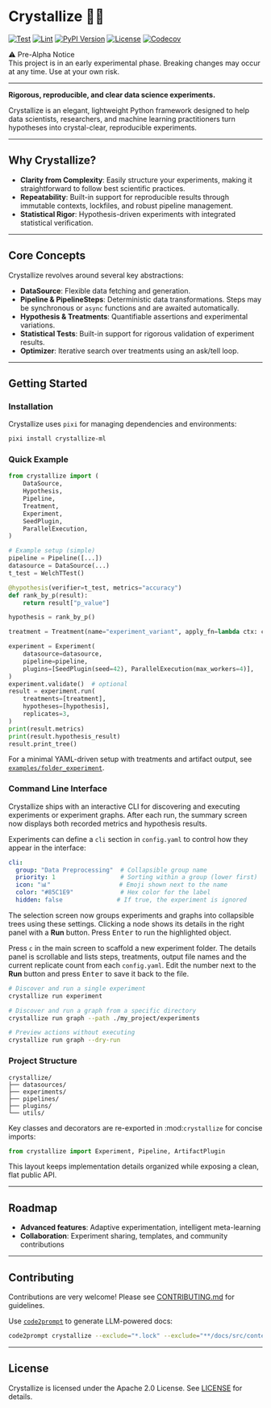 # Crystallize 🧪✨

[![Test](https://github.com/brysontang/crystallize/actions/workflows/test.yml/badge.svg)](https://github.com/brysontang/crystallize/actions/workflows/test.yml)
[![Lint](https://github.com/brysontang/crystallize/actions/workflows/lint.yml/badge.svg)](https://github.com/brysontang/crystallize/actions/workflows/lint.yml)
[![PyPI Version](https://badge.fury.io/py/crystallize-ml.svg)](https://pypi.org/project/crystallize-ml/)
[![License](https://img.shields.io/badge/license-Apache%202.0-blue.svg)](https://github.com/brysontang/crystallize/blob/main/LICENSE)
[![Codecov](https://codecov.io/gh/brysontang/crystallize/branch/main/graph/badge.svg)](https://codecov.io/gh/brysontang/crystallize)

⚠️ Pre-Alpha Notice  
This project is in an early experimental phase. Breaking changes may occur at any time. Use at your own risk.

---

**Rigorous, reproducible, and clear data science experiments.**

Crystallize is an elegant, lightweight Python framework designed to help data scientists, researchers, and machine learning practitioners turn hypotheses into crystal-clear, reproducible experiments.

---

## Why Crystallize?

- **Clarity from Complexity**: Easily structure your experiments, making it straightforward to follow best scientific practices.
- **Repeatability**: Built-in support for reproducible results through immutable contexts, lockfiles, and robust pipeline management.
- **Statistical Rigor**: Hypothesis-driven experiments with integrated statistical verification.

---

## Core Concepts

Crystallize revolves around several key abstractions:

- **DataSource**: Flexible data fetching and generation.
- **Pipeline & PipelineSteps**: Deterministic data transformations. Steps may be
  synchronous or ``async`` functions and are awaited automatically.
- **Hypothesis & Treatments**: Quantifiable assertions and experimental variations.
- **Statistical Tests**: Built-in support for rigorous validation of experiment results.
- **Optimizer**: Iterative search over treatments using an ask/tell loop.

---

## Getting Started

### Installation

Crystallize uses `pixi` for managing dependencies and environments:

```bash
pixi install crystallize-ml
```

### Quick Example

```python
from crystallize import (
    DataSource,
    Hypothesis,
    Pipeline,
    Treatment,
    Experiment,
    SeedPlugin,
    ParallelExecution,
)

# Example setup (simple)
pipeline = Pipeline([...])
datasource = DataSource(...)
t_test = WelchTTest()

@hypothesis(verifier=t_test, metrics="accuracy")
def rank_by_p(result):
    return result["p_value"]

hypothesis = rank_by_p()

treatment = Treatment(name="experiment_variant", apply_fn=lambda ctx: ctx.update({"learning_rate": 0.001}))

experiment = Experiment(
    datasource=datasource,
    pipeline=pipeline,
    plugins=[SeedPlugin(seed=42), ParallelExecution(max_workers=4)],
)
experiment.validate()  # optional
result = experiment.run(
    treatments=[treatment],
    hypotheses=[hypothesis],
    replicates=3,
)
print(result.metrics)
print(result.hypothesis_result)
result.print_tree()
```

For a minimal YAML-driven setup with treatments and artifact output,
see [`examples/folder_experiment`](examples/folder_experiment).

### Command Line Interface

Crystallize ships with an interactive CLI for discovering and executing
experiments or experiment graphs. After each run, the summary screen now displays
both recorded metrics and hypothesis results.

Experiments can define a `cli` section in `config.yaml` to control how they
appear in the interface:

```yaml
cli:
  group: "Data Preprocessing"  # Collapsible group name
  priority: 1                  # Sorting within a group (lower first)
  icon: "📊"                   # Emoji shown next to the name
  color: "#85C1E9"             # Hex color for the label
  hidden: false               # If true, the experiment is ignored
```

The selection screen now groups experiments and graphs into collapsible trees
using these settings. Clicking a node shows its details in the right panel with
a **Run** button. Press <kbd>Enter</kbd> to run the highlighted object.

Press ``c`` in the main screen to scaffold a new experiment folder. The details
panel is scrollable and lists steps, treatments, output file names and the
current replicate count from each ``config.yaml``. Edit the number next to the
**Run** button and press <kbd>Enter</kbd> to save it back to the file.

```bash
# Discover and run a single experiment
crystallize run experiment

# Discover and run a graph from a specific directory
crystallize run graph --path ./my_project/experiments

# Preview actions without executing
crystallize run graph --dry-run
```

### Project Structure

```
crystallize/
├── datasources/
├── experiments/
├── pipelines/
├── plugins/
└── utils/
```

Key classes and decorators are re-exported in :mod:`crystallize` for concise imports:

```python
from crystallize import Experiment, Pipeline, ArtifactPlugin
```

This layout keeps implementation details organized while exposing a clean, flat public API.

---

## Roadmap

- **Advanced features**: Adaptive experimentation, intelligent meta-learning
- **Collaboration**: Experiment sharing, templates, and community contributions

---

## Contributing

Contributions are very welcome! Please see [CONTRIBUTING.md](CONTRIBUTING.md) for guidelines.

Use [`code2prompt`](https://github.com/mufeedvh/code2prompt) to generate LLM-powered docs:

```bash
code2prompt crystallize --exclude="*.lock" --exclude="**/docs/src/content/docs/reference/*" --exclude="**package-lock.json" --exclude="**CHANGELOG.md"
```

---

## License

Crystallize is licensed under the Apache 2.0 License. See [LICENSE](LICENSE) for details.
